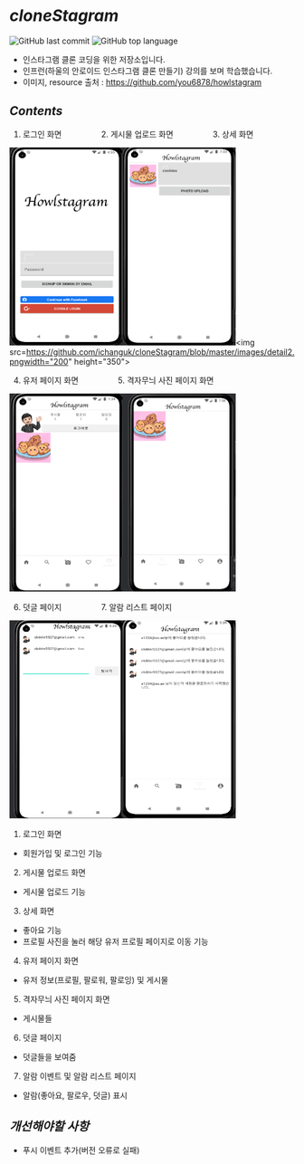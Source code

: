 # *cloneStagram*

![GitHub last commit](https://img.shields.io/github/last-commit/ichanguk/cloneStagram?style=flat-square) ![GitHub top language](https://img.shields.io/github/languages/top/ichanguk/cloneStagram?color=orange&logo=java&style=flat-square)

- 인스타그램 클론 코딩을 위한 저장소입니다.
- 인프런(하울의 안로이드 인스타그램 클론 만들기) 강의를 보며 학습했습니다.
- 이미지, resource 출처 : https://github.com/you6878/howlstagram

## *Contents*
1. 로그인 화면　　　　　2. 게시물 업로드 화면　　　　　3. 상세 화면

<img src=https://github.com/ichanguk/cloneStagram/blob/master/images/%EB%A1%9C%EA%B7%B8%EC%9D%B8%ED%99%94%EB%A9%B42.png width="200" height="350"><img src=https://github.com/ichanguk/cloneStagram/blob/master/images/addPhoto.png width="200" height="350"><img src=https://github.com/ichanguk/cloneStagram/blob/master/images/detail2.pngwidth="200" height="350">

4. 유저 페이지 화면　　　　　5. 격자무늬 사진 페이지 화면

<img src=https://github.com/ichanguk/cloneStagram/blob/master/images/user.png width="200" height="350"><img src=https://github.com/ichanguk/cloneStagram/blob/master/images/%EA%B2%A9%EC%9E%90.png width="200" height="350">

6. 덧글 페이지　　　　　7. 알람 리스트 페이지

<img src=https://github.com/ichanguk/cloneStagram/blob/master/images/%EB%8D%A7%EA%B8%80%ED%8E%98%EC%9D%B4%EC%A7%80.png width="200" height="350"><img src=https://github.com/ichanguk/cloneStagram/blob/master/images/alarmList.png width="200" height="350">

1. 로그인 화면
- 회원가입 및 로그인 기능

2. 게시물 업로드 화면
- 게시물 업로드 기능

3. 상세 화면
- 좋아요 기능
- 프로필 사진을 눌러 해당 유저 프로필 페이지로 이동 기능

4. 유저 페이지 화면
- 유저 정보(프로필, 팔로워, 팔로잉) 및 게시물

5. 격자무늬 사진 페이지 화면
- 게시물들

6. 덧글 페이지
- 덧글들을 보여줌

7. 알람 이벤트 및 알람 리스트 페이지
- 알람(좋아요, 팔로우, 덧글) 표시

## *개선해야할 사항*
- 푸시 이벤트 추가(버전 오류로 실패)